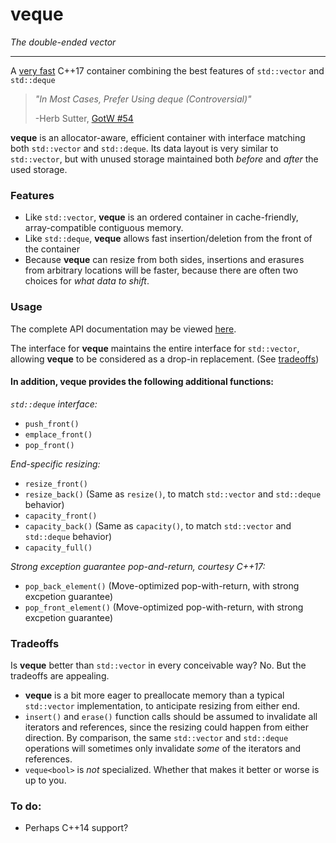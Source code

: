 # veque
_The double-ended vector_

------

A [very fast](https://github.com/Shmoopty/veque/blob/master/performance/main.cpp) C++17 container combining the best features of `std::vector` and `std::deque`

> _"In Most Cases, Prefer Using deque (Controversial)"_
>
> -Herb Sutter, [GotW #54](http://www.gotw.ca/gotw/054.htm)

**veque** is an allocator-aware, efficient container with interface matching both `std::vector` and `std::deque`.  Its data layout is very similar to `std::vector`, but with unused storage maintained both _before_ and _after_ the used storage. 

### Features
* Like `std::vector`, **veque** is an ordered container in cache-friendly, array-compatible contiguous memory.
* Like `std::deque`, **veque** allows fast insertion/deletion from the front of the container
* Because **veque** can resize from both sides, insertions and erasures from arbitrary locations will be faster, because there are often two choices for _what data to shift_.

### Usage
The complete API documentation may be viewed [here](API.md).

The interface for **veque** maintains the entire interface for `std::vector`, allowing **veque** to be considered as a drop-in replacement.  (See [tradeoffs](#tradeoffs))

#### In addition, **veque** provides the following additional functions:

_`std::deque` interface:_
* `push_front()`
* `emplace_front()`
* `pop_front()`

_End-specific resizing:_
* `resize_front()`
* `resize_back()` (Same as `resize()`, to match `std::vector` and `std::deque` behavior)
* `capacity_front()`
* `capacity_back()` (Same as `capacity()`, to match `std::vector` and `std::deque` behavior)
* `capacity_full()`

_Strong exception guarantee pop-and-return, courtesy C++17:_
* `pop_back_element()` (Move-optimized pop-with-return, with strong excpetion guarantee)
* `pop_front_element()` (Move-optimized pop-with-return, with strong excpetion guarantee)

### Tradeoffs
Is **veque** better than `std::vector` in every conceivable way?  No.  But the tradeoffs are appealing.
* **veque** is a bit more eager to preallocate memory than a typical `std::vector` implementation, to anticipate resizing from either end.
* `insert()` and `erase()` function calls should be assumed to invalidate all iterators and references, since the resizing could happen from either direction.  By comparison, the same `std::vector` and `std::deque` operations will sometimes only invalidate *some* of the iterators and references.
* `veque<bool>` is *not* specialized.  Whether that makes it better or worse is up to you.

### To do:
* Perhaps C++14 support?
